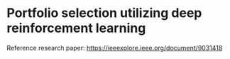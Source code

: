 # Portfolio selection utilizing deep reinforcement learning

Reference research paper:
https://ieeexplore.ieee.org/document/9031418